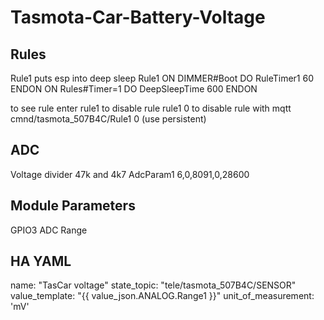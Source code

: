 # Tasmota-Car-Battery-Voltage




## Rules
Rule1 puts esp into deep sleep
Rule1 ON DIMMER#Boot DO RuleTimer1 60 ENDON ON Rules#Timer=1 DO DeepSleepTime 600 ENDON

to see rule    enter rule1
to disable rule     rule1 0
to disable rule with mqtt     cmnd/tasmota_507B4C/Rule1 0  (use persistent)

## ADC
Voltage divider 47k and 4k7
AdcParam1 6,0,8091,0,28600



## Module Parameters

GPIO3 ADC Range


## HA YAML
name: "TasCar voltage"
       state_topic: "tele/tasmota_507B4C/SENSOR"
       value_template: "{{ value_json.ANALOG.Range1 }}"
       unit_of_measurement: 'mV'



